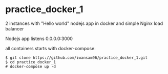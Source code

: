 # practice_docker_1

2 instances with "Hello world" nodejs app in docker and simple Nginx load balancer

Nodejs app listens 0.0.0.0:3000

all containers starts with docker-compose:

```
$ git clone https://github.com/iwansam96/practice_docker_1.git
$ cd practice_docker_1
# docker-compose up -d
```
